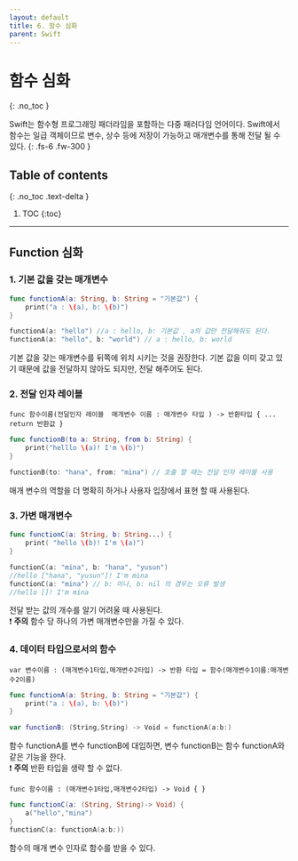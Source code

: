 ```yaml
---
layout: default
title: 6. 함수 심화 
parent: Swift
---
```



# 함수 심화
{: .no_toc }

Swift는 함수형 프로그래밍 패더라임을 포함하는 다중 패러다임 언어이다.
Swift에서 함수는 일급 객체이므로 변수, 상수 등에 저장이 가능하고 매개변수를 통해 전달 될 수 있다.
{: .fs-6 .fw-300 }


## Table of contents
{: .no_toc .text-delta }

1. TOC
{:toc}

---



## Function 심화 

### 1. 기본 값을 갖는 매개변수 

```swift
func functionA(a: String, b: String = "기본값") {
    print("a : \(a), b: \(b)")
}

functionA(a: "hello") //a : hello, b: 기본값 , a의 값만 전달해줘도 된다.
functionA(a: "hello", b: "world") // a : hello, b: world
```

기본 값을 갖는 매개변수를 뒤쪽에 위치 시키는 것을 권장한다. 
기본 값을 이미 갖고 있기 때문에 값을 전달하지 않아도 되지만, 전달 해주어도 된다.


### 2. 전달 인자 레이블 

 `func 함수이름(전달인자 레이블  매개변수 이름 : 매개변수 타입 ) -> 반환타입 { ... return 반환값 }`

```swift
func functionB(to a: String, from b: String) {
    print("helllo \(a)! I'm \(b)")
}

functionB(to: "hana", from: "mina") // 호출 할 때는 전달 인자 레이블 사용
```

매개 변수의 역할을 더 명확히 하거나 사용자 입장에서 표현 할 때 사용된다. 


### 3. 가변 매개변수 

```swift
func functionC(a: String, b: String...) {
    print( "hello \(b)! I'm \(a)")
}

functionC(a: "mina", b: "hana", "yusun")
//hello ["hana", "yusun"]! I'm mina
functionC(a: "mina") // b: 이나, b: nil 의 경우는 오류 발생
//hello []! I'm mina
```

전달 받는 값의 개수를 알기 어려울 때 사용된다. 
<br/>
❗ **주의** 함수 당 하나의 가변 매개변수만을 가질 수 있다.  


### 4. 데이터 타입으로서의 함수 

 `var 변수이름 : (매개변수1타입,매개변수2타입) -> 반환 타입 = 함수(매개변수1이름:매개변수2이름)`

```swift
func functionA(a: String, b: String = "기본값") {
    print("a : \(a), b: \(b)")
}

var functionB: (String,String) -> Void = functionA(a:b:)
```

함수 functionA를 변수 functionB에 대입하면, 변수 functionB는 함수 functionA와 같은 기능을 한다.
<br/>
❗ **주의** 반환 타입을 생략 할 수 없다.   


 `func 함수이름 : (매개변수1타입,매개변수2타입) -> Void { }`

```swift
func functionC(a: (String, String)-> Void) {
    a("hello","mina")
}
functionC(a: functionA(a:b:))
```

함수의 매개 변수 인자로 함수를 받을 수 있다. 

